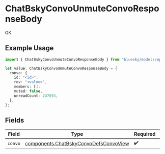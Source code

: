 # ChatBskyConvoUnmuteConvoResponseBody

OK

## Example Usage

```typescript
import { ChatBskyConvoUnmuteConvoResponseBody } from "bluesky/models/operations";

let value: ChatBskyConvoUnmuteConvoResponseBody = {
  convo: {
    id: "<id>",
    rev: "<value>",
    members: [],
    muted: false,
    unreadCount: 237893,
  },
};
```

## Fields

| Field                                                                                          | Type                                                                                           | Required                                                                                       | Description                                                                                    |
| ---------------------------------------------------------------------------------------------- | ---------------------------------------------------------------------------------------------- | ---------------------------------------------------------------------------------------------- | ---------------------------------------------------------------------------------------------- |
| `convo`                                                                                        | [components.ChatBskyConvoDefsConvoView](../../models/components/chatbskyconvodefsconvoview.md) | :heavy_check_mark:                                                                             | N/A                                                                                            |